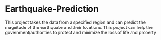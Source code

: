 # Earthquake-Prediction
This project takes the data from a specified region and can predict the magnitude of the earthquake and their locations. This project can help the government/authorities to protect and minimize the loss of life and property
